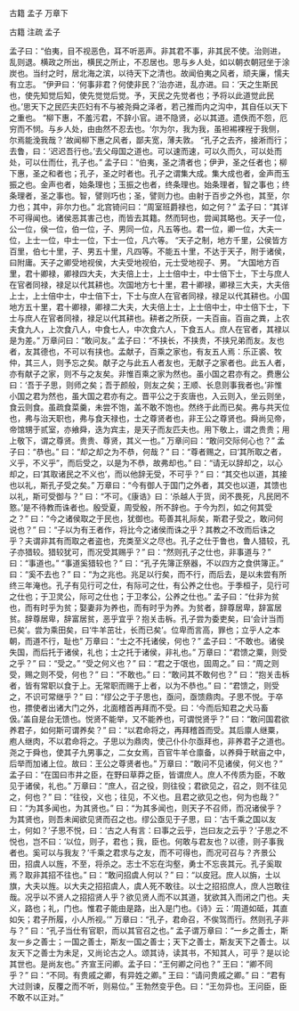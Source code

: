  
 古籍 孟子 万章下 
 
 
 
 
 
 古籍 注疏 
 孟子 
 

孟子曰：“伯夷，目不视恶色，耳不听恶声。非其君不事，非其民不使。治则进，乱则退。横政之所出，横民之所止，不忍居也。思与乡人处，如以朝衣朝冠坐于涂炭也。当纣之时，居北海之滨，以待天下之清也。故闻伯夷之风者，顽夫廉，懦夫有立志。
“伊尹曰：‘何事非君？何使非民？’治亦进，乱亦进。曰：‘天之生斯民也，使先知觉后知，使先觉觉后觉。予，天民之先觉者也；予将以此道觉此民也。’思天下之民匹夫匹妇有不与被尧舜之泽者，若己推而内之沟中，其自任以天下之重也。
“柳下惠，不羞污君，不辞小官。进不隐贤，必以其道。遗佚而不怨，厄穷而不悯。与乡人处，由由然不忍去也。‘尔为尔，我为我，虽袒裼裸裎于我侧，尔焉能浼我哉？’故闻柳下惠之风者，鄙夫宽，薄夫敦。
“孔子之去齐，接淅而行；去鲁，曰：‘迟迟吾行也。’去父母国之道也。可以速而速，可以久而久，可以处而处，可以仕而仕，孔子也。”
孟子曰：“伯夷，圣之清者也；伊尹，圣之任者也；柳下惠，圣之和者也；孔子，圣之时者也。孔子之谓集大成。集大成也者，金声而玉振之也。金声也者，始条理也；玉振之也者，终条理也。始条理者，智之事也；终条理者，圣之事也。智，譬则巧也；圣，譬则力也。由射于百步之外也，其至，尔力也；其中，非尔力也。”
北宫锜问曰：“周室班爵禄也，如之何？”
孟子曰：“其详不可得闻也。诸侯恶其害己也，而皆去其籍。然而轲也，尝闻其略也。天子一位，公一位，侯一位，伯一位，子、男同一位，凡五等也。君一位，卿一位，大夫一位，上士一位，中士一位，下士一位，凡六等。
“天子之制，地方千里，公侯皆方百里，伯七十里，子、男五十里，凡四等。不能五十里，不达于天子，附于诸侯，曰附庸。天子之卿受地视侯，大夫受地视伯，元士受地视子、男。
“大国地方百里，君十卿禄，卿禄四大夫，大夫倍上士，上士倍中士，中士倍下士，下士与庶人在官者同禄，禄足以代其耕也。次国地方七十里，君十卿禄，卿禄三大夫，大夫倍上士，上士倍中士，中士倍下士，下士与庶人在官者同禄，禄足以代其耕也。小国地方五十里，君十卿禄，卿禄二大夫，大夫倍上士，上士倍中士，中士倍下士，下士与庶人在官者同禄，禄足以代其耕也。耕者之所获，一夫百亩。百亩之粪，上农夫食九人，上次食八人，中食七人，中次食六人，下食五人。庶人在官者，其禄以是为差。”
万章问曰：“敢问友。”
孟子曰：“不挟长，不挟贵，不挟兄弟而友。友也者，友其德也，不可以有挟也。孟献子，百乘之家也，有友五人焉：乐正裘、牧仲，其三人，则予忘之矣。献子之与此五人者友也，无献子之家者也。此五人者，亦有献子之家，则不与之友矣。非惟百乘之家为然也。虽小国之君亦有之。费惠公曰：‘吾于子思，则师之矣；吾于颜般，则友之矣；王顺、长息则事我者也。’非惟小国之君为然也，虽大国之君亦有之。晋平公之于亥唐也，入云则入，坐云则坐，食云则食。虽疏食菜羹，未尝不饱，盖不敢不饱也。然终于此而已矣。弗与共天位也，弗与治天职也，弗与食天禄也，士之尊贤者也，非王公之尊贤也。舜尚见帝，帝馆甥于贰室，亦飨舜，迭为宾主，是天子而友匹夫也。用下敬上，谓之贵贵；用上敬下，谓之尊贤。贵贵、尊贤，其义一也。”
万章问曰：“敢问交际何心也？”
孟子曰：“恭也。”
曰：“却之却之为不恭，何哉？”
曰：“尊者赐之，曰‘其所取之者，义乎，不义乎”，而后受之，以是为不恭，故弗却也。”
曰：“请无以辞却之，以心却之，曰‘其取诸民之不义也’，而以他辞无受，不可乎？”
曰：“其交也以道，其接也以礼，斯孔子受之矣。”
万章曰：“今有御人于国门之外者，其交也以道，其馈也以礼，斯可受御与？”
曰：“不可。《康诰》曰：‘杀越人于货，闵不畏死，凡民罔不憝。’是不待教而诛者也。殷受夏，周受殷，所不辞也。于今为烈，如之何其受之？”
曰：“今之诸侯取之于民也，犹御也。苟善其礼际矣，斯君子受之，敢问何说也？”
曰：“子以为有王者作，将比今之诸侯而诛之乎？其教之不改而后诛之乎？夫谓非其有而取之者盗也，充类至义之尽也。孔子之仕于鲁也，鲁人猎较，孔子亦猎较。猎较犹可，而况受其赐乎？”
曰：“然则孔子之仕也，非事道与？”
曰：“事道也。”
“事道奚猎较也？”
曰：“孔子先簿正祭器，不以四方之食供簿正。”
曰：“奚不去也？”
曰：“为之兆也。兆足以行矣，而不行，而后去，是以未尝有所终三年淹也。孔子有见行可之仕，有际可之仕，有公养之仕也。于季桓子，见行可之仕也；于卫灵公，际可之仕也；于卫孝公，公养之仕也。”
孟子曰：“仕非为贫也，而有时乎为贫；娶妻非为养也，而有时乎为养。为贫者，辞尊居卑，辞富居贫。辞尊居卑，辞富居贫，恶乎宜乎？抱关击柝。孔子尝为委吏矣，曰‘会计当而已矣’。尝为乘田矣，曰‘牛羊茁壮，长而已矣’。位卑而言高，罪也；立乎人之本朝，而道不行，耻也”
万章曰：“士之不托诸侯，何也？”
孟子曰：“不敢也。诸侯失国，而后托于诸侯，礼也；士之托于诸侯，非礼也。”
万章曰：“君馈之粟，则受之乎？”
曰：“受之。”
“受之何义也？”
曰：“君之于氓也，固周之。”
曰：“周之则受，赐之则不受，何也？”
曰：“不敢也。”
曰：“敢问其不敢何也？”
曰：“抱关击柝者，皆有常职以食于上。无常职而赐于上者，以为不恭也。”
曰：“君馈之，则受之，不识可常继乎？”
曰：“缪公之于子思也，亟问，亟馈鼎肉。子思不悦。于卒也，摽使者出诸大门之外，北面稽首再拜而不受。曰：‘今而后知君之犬马畜伋。’盖自是台无馈也。悦贤不能举，又不能养也，可谓悦贤乎？”
曰：“敢问国君欲养君子，如何斯可谓养矣？”
曰：“以君命将之，再拜稽首而受。其后廪人继粟，庖人继肉，不以君命将之。子思以为鼎肉，使己仆仆尔亟拜也，非养君子之道也。尧之于舜也，使其子九男事之，二女女焉，百官牛羊仓廪备，以养舜于畎亩之中，后举而加诸上位。故曰：王公之尊贤者也。”
万章曰：“敢问不见诸侯，何义也？”
孟子曰：“在国曰市井之臣，在野曰草莽之臣，皆谓庶人。庶人不传质为臣，不敢见于诸侯，礼也。”
万章曰：“庶人，召之役，则往役；君欲见之，召之，则不往见之，何也？”
曰：“往役，义也；往见，不义也。且君之欲见之也，何为也哉？”
曰：“为其多闻也，为其贤也。”
曰：“为其多闻也，则天子不召师，而况诸侯乎？为其贤也，则吾未闻欲见贤而召之也。缪公亟见于子思，曰：‘古千乘之国以友士，何如？’子思不悦，曰：‘古之人有言：曰事之云乎，岂曰友之云乎？’子思之不悦也，岂不曰：‘以位，则子，君也；我，臣也。何敢与君友也？以德，则子事我者也。奚可以与我友？’千乘之君求与之友，而不可得也，而况可召与？齐景公田，招虞人以旌，不至，将杀之。志士不忘在沟壑，勇士不忘丧其元。孔子奚取焉？取非其招不往也。”
曰：“敢问招虞人何以？”
曰：“以皮冠。庶人以旃，士以旗，大夫以旌。以大夫之招招虞人，虞人死不敢往。以士之招招庶人，庶人岂敢往哉。况乎以不贤人之招招贤人乎？欲见贤人而不以其道，犹欲其入而闭之门也。夫义，路也；礼，门也。惟君子能由是路，出入是门也。《诗》云：‘周道如砥，其直如矢；君子所履，小人所视。’”
万章曰：“孔子，君命召，不俟驾而行。然则孔子非与？”
曰：“孔子当仕有官职，而以其官召之也。”
孟子谓万章曰：“一乡之善士，斯友一乡之善士；一国之善士，斯友一国之善士；天下之善士，斯友天下之善士。以友天下之善士为未足，又尚论古之人。颂其诗，读其书，不知其人，可乎？是以论其世也。是尚友也。”
齐宣王问卿。孟子曰：“王何卿之问也？”
王曰：“卿不同乎？”
曰：“不同。有贵戚之卿，有异姓之卿。”
王曰：“请问贵戚之卿。”
曰：“君有大过则谏，反覆之而不听，则易位。”
王勃然变乎色。曰：“王勿异也。王问臣，臣不敢不以正对。”